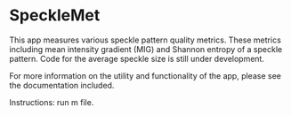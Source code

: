 # SpeckleMet
This app measures various speckle pattern quality metrics. These metrics including mean intensity gradient (MIG) and Shannon entropy of a speckle pattern. Code for the average speckle size  is still under development.

For more information on the utility and functionality of the app, please see the documentation included.

Instructions:
run m file.
